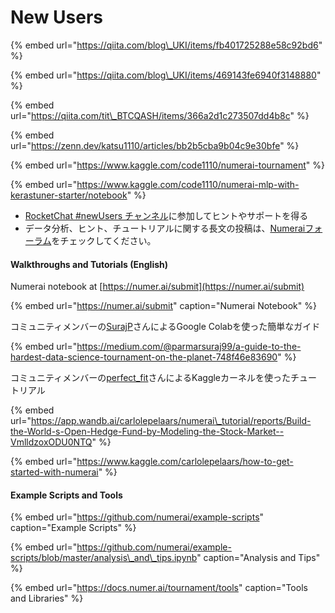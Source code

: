 # New Users

{% embed url="https://qiita.com/blog\_UKI/items/fb401725288e58c92bd6" %}

{% embed url="https://qiita.com/blog\_UKI/items/469143fe6940f3148880" %}

{% embed url="https://qiita.com/tit\_BTCQASH/items/366a2d1c273507dd4b8c" %}

{% embed url="https://zenn.dev/katsu1110/articles/bb2b5cba9b04c9e30bfe" %}

{% embed url="https://www.kaggle.com/code1110/numerai-tournament" %}

{% embed url="https://www.kaggle.com/code1110/numerai-mlp-with-kerastuner-starter/notebook" %}

* [RocketChat \#newUsers チャンネル](https://community.numer.ai/channel/newusers)に参加してヒントやサポートを得る
* データ分析、ヒント、チュートリアルに関する長文の投稿は、[Numeraiフォーラム](https://forum.numer.ai/)をチェックしてください。

#### Walkthroughs and Tutorials \(English\)

Numerai notebook at [https://numer.ai/submit](https://numer.ai/submit)

{% embed url="https://numer.ai/submit" caption="Numerai Notebook" %}

コミュニティメンバーの[SurajP](https://numer.ai/surajp)さんによるGoogle Colabを使った簡単なガイド

{% embed url="https://medium.com/@parmarsuraj99/a-guide-to-the-hardest-data-science-tournament-on-the-planet-748f46e83690" %}

コミュニティメンバーの[perfect\_fit](https://numer.ai/perfect_fit)さんによるKaggleカーネルを使ったチュートリアル

{% embed url="https://app.wandb.ai/carlolepelaars/numerai\_tutorial/reports/Build-the-World-s-Open-Hedge-Fund-by-Modeling-the-Stock-Market--VmlldzoxODU0NTQ" %}

{% embed url="https://www.kaggle.com/carlolepelaars/how-to-get-started-with-numerai" %}

#### Example Scripts and Tools

{% embed url="https://github.com/numerai/example-scripts" caption="Example Scripts" %}

{% embed url="https://github.com/numerai/example-scripts/blob/master/analysis\_and\_tips.ipynb" caption="Analysis and Tips" %}

{% embed url="https://docs.numer.ai/tournament/tools" caption="Tools and Libraries" %}




